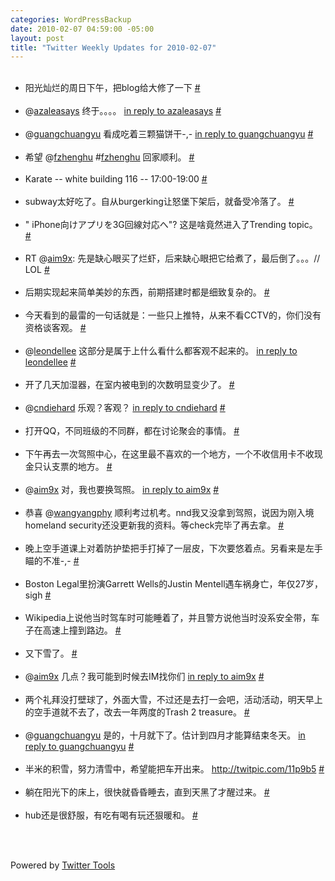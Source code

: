 ```yaml
--- 
categories: WordPressBackup
date: 2010-02-07 04:59:00 -05:00
layout: post
title: "Twitter Weekly Updates for 2010-02-07"
---
```

<ul class="aktt_tweet_digest"><br />	<li>阳光灿烂的周日下午，把blog给大修了一下 <a href="http://twitter.com/ztpala/statuses/8465159828" class="aktt_tweet_time">#</a></li><br />	<li>@<a href="http://twitter.com/azaleasays" class="aktt_username">azaleasays</a> 终于。。。。 <a href="http://twitter.com/azaleasays/statuses/8464868971" class="aktt_tweet_reply">in reply to azaleasays</a> <a href="http://twitter.com/ztpala/statuses/8465290027" class="aktt_tweet_time">#</a></li><br />	<li>@<a href="http://twitter.com/guangchuangyu" class="aktt_username">guangchuangyu</a> 看成吃着三颗猫饼干-,- <a href="http://twitter.com/guangchuangyu/statuses/8499354087" class="aktt_tweet_reply">in reply to guangchuangyu</a> <a href="http://twitter.com/ztpala/statuses/8519606700" class="aktt_tweet_time">#</a></li><br />	<li>希望 @<a href="http://twitter.com/fzhenghu" class="aktt_username">fzhenghu</a> #<a href="http://search.twitter.com/search?q=%23fzhenghu" class="aktt_hashtag">fzhenghu</a> 回家顺利。 <a href="http://twitter.com/ztpala/statuses/8526772235" class="aktt_tweet_time">#</a></li><br />	<li>Karate -- white building 116 -- 17:00-19:00 <a href="http://twitter.com/ztpala/statuses/8559216785" class="aktt_tweet_time">#</a></li><br />	<li>subway太好吃了。自从burgerking让怒堡下架后，就备受冷落了。 <a href="http://twitter.com/ztpala/statuses/8612047671" class="aktt_tweet_time">#</a></li><br />	<li>&quot; iPhone向けアプリを3G回線対応へ&quot;? 这是啥竟然进入了Trending topic。 <a href="http://twitter.com/ztpala/statuses/8612107981" class="aktt_tweet_time">#</a></li><br />	<li>RT @<a href="http://twitter.com/aim9x" class="aktt_username">aim9x</a>: 先是缺心眼买了烂虾，后来缺心眼把它给煮了，最后倒了。。。// LOL <a href="http://twitter.com/ztpala/statuses/8615459057" class="aktt_tweet_time">#</a></li><br />	<li>后期实现起来简单美妙的东西，前期搭建时都是细致复杂的。 <a href="http://twitter.com/ztpala/statuses/8619208329" class="aktt_tweet_time">#</a></li><br />	<li>今天看到的最雷的一句话就是：一些只上推特，从来不看CCTV的，你们没有资格谈客观。 <a href="http://twitter.com/ztpala/statuses/8619721184" class="aktt_tweet_time">#</a></li><br />	<li>@<a href="http://twitter.com/leondellee" class="aktt_username">leondellee</a> 这部分是属于上什么看什么都客观不起来的。 <a href="http://twitter.com/leondellee/statuses/8620679251" class="aktt_tweet_reply">in reply to leondellee</a> <a href="http://twitter.com/ztpala/statuses/8620745021" class="aktt_tweet_time">#</a></li><br />	<li>开了几天加湿器，在室内被电到的次数明显变少了。 <a href="http://twitter.com/ztpala/statuses/8621333722" class="aktt_tweet_time">#</a></li><br />	<li>@<a href="http://twitter.com/cndiehard" class="aktt_username">cndiehard</a> 乐观？客观？ <a href="http://twitter.com/cndiehard/statuses/8625592147" class="aktt_tweet_reply">in reply to cndiehard</a> <a href="http://twitter.com/ztpala/statuses/8639256222" class="aktt_tweet_time">#</a></li><br />	<li>打开QQ，不同班级的不同群，都在讨论聚会的事情。 <a href="http://twitter.com/ztpala/statuses/8639280031" class="aktt_tweet_time">#</a></li><br />	<li>下午再去一次驾照中心，在这里最不喜欢的一个地方，一个不收信用卡不收现金只认支票的地方。 <a href="http://twitter.com/ztpala/statuses/8640203422" class="aktt_tweet_time">#</a></li><br />	<li>@<a href="http://twitter.com/aim9x" class="aktt_username">aim9x</a> 对，我也要换驾照。 <a href="http://twitter.com/aim9x/statuses/8640780219" class="aktt_tweet_reply">in reply to aim9x</a> <a href="http://twitter.com/ztpala/statuses/8640837607" class="aktt_tweet_time">#</a></li><br />	<li>恭喜 @<a href="http://twitter.com/wangyangphy" class="aktt_username">wangyangphy</a> 顺利考过机考。nnd我又没拿到驾照，说因为刚入境homeland security还没更新我的资料。等check完毕了再去拿。 <a href="http://twitter.com/ztpala/statuses/8648844606" class="aktt_tweet_time">#</a></li><br />	<li>晚上空手道课上对着防护垫把手打掉了一层皮，下次要悠着点。另看来是左手瞄的不准-,- <a href="http://twitter.com/ztpala/statuses/8655243943" class="aktt_tweet_time">#</a></li><br />	<li>Boston Legal里扮演Garrett Wells的Justin Mentell遇车祸身亡，年仅27岁，sigh <a href="http://twitter.com/ztpala/statuses/8666213301" class="aktt_tweet_time">#</a></li><br />	<li>Wikipedia上说他当时驾车时可能睡着了，并且警方说他当时没系安全带，车子在高速上撞到路边。 <a href="http://twitter.com/ztpala/statuses/8666309756" class="aktt_tweet_time">#</a></li><br />	<li>又下雪了。 <a href="http://twitter.com/ztpala/statuses/8694345530" class="aktt_tweet_time">#</a></li><br />	<li>@<a href="http://twitter.com/aim9x" class="aktt_username">aim9x</a> 几点？我可能到时候去IM找你们 <a href="http://twitter.com/aim9x/statuses/8695335584" class="aktt_tweet_reply">in reply to aim9x</a> <a href="http://twitter.com/ztpala/statuses/8696361201" class="aktt_tweet_time">#</a></li><br />	<li>两个礼拜没打壁球了，外面大雪，不过还是去打一会吧，活动活动，明天早上的空手道就不去了，改去一年两度的Trash 2 treasure。 <a href="http://twitter.com/ztpala/statuses/8701568669" class="aktt_tweet_time">#</a></li><br />	<li>@<a href="http://twitter.com/guangchuangyu" class="aktt_username">guangchuangyu</a> 是的，十月就下了。估计到四月才能算结束冬天。 <a href="http://twitter.com/guangchuangyu/statuses/8714968011" class="aktt_tweet_reply">in reply to guangchuangyu</a> <a href="http://twitter.com/ztpala/statuses/8726735569" class="aktt_tweet_time">#</a></li><br />	<li>半米的积雪，努力清雪中，希望能把车开出来。 <a href="http://twitpic.com/11p9b5" rel="nofollow">http://twitpic.com/11p9b5</a> <a href="http://twitter.com/ztpala/statuses/8726781735" class="aktt_tweet_time">#</a></li><br />	<li>躺在阳光下的床上，很快就昏昏睡去，直到天黑了才醒过来。 <a href="http://twitter.com/ztpala/statuses/8741636971" class="aktt_tweet_time">#</a></li><br />	<li>hub还是很舒服，有吃有喝有玩还狠暖和。 <a href="http://twitter.com/ztpala/statuses/8746557793" class="aktt_tweet_time">#</a></li><br /></ul><br /><p class="aktt_credit">Powered by <a href="http://alexking.org/projects/wordpress">Twitter Tools</a></p>

